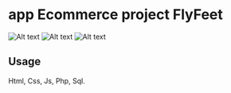 # app Ecommerce project FlyFeet

![Alt text](/assets/img/screen1.png "Shop")
![Alt text](/assets/img/screen2.png "Home")
![Alt text](/assets/img/screen3.png "Single Product")

## Usage

Html, Css, Js, Php, Sql.
